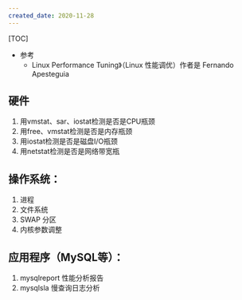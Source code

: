 ```yaml
---
created_date: 2020-11-28
---
```


[TOC]

- 参考 
    - Linux Performance Tuning》（Linux 性能调优）作者是 Fernando Apesteguia

## 硬件
1. 用vmstat、sar、iostat检测是否是CPU瓶颈
2. 用free、vmstat检测是否是内存瓶颈
3. 用iostat检测是否是磁盘I/O瓶颈
4. 用netstat检测是否是网络带宽瓶

## 操作系统：
1. 进程
2. 文件系统
3. SWAP 分区
4. 内核参数调整

## 应用程序（MySQL等）：
1. mysqlreport 性能分析报告
2. mysqlsla 慢查询日志分析